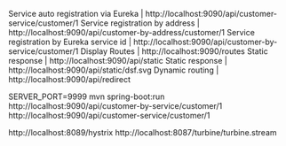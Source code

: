 


Service auto registration via Eureka | http://localhost:9090/api/customer-service/customer/1
Service registration by address | http://localhost:9090/api/customer-by-address/customer/1
Service registration by Eureka service id | http://localhost:9090/api/customer-by-service/customer/1
Display Routes | http://localhost:9090/routes
Static response | http://localhost:9090/api/static
Static response | http://localhost:9090/api/static/dsf.svg
Dynamic routing | http://localhost:9090/api/redirect



SERVER_PORT=9999 mvn spring-boot:run
http://localhost:9090/api/customer-by-service/customer/1
http://localhost:9090/api/customer-service/customer/1



http://localhost:8089/hystrix
http://localhost:8087/turbine/turbine.stream

